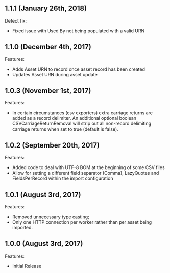 ## 1.1.1 (January 26th, 2018)

Defect fix:

  - Fixed issue with Used By not being populated with a valid URN

## 1.1.0 (December 4th, 2017)

Features:

  - Adds Asset URN to record once asset record has been created
  - Updates Asset URN during asset update

## 1.0.3 (November 1st, 2017)

Features:

  - In certain circumstances (csv exporters) extra carriage returns are added as a record delimiter. An additional optional boolean CSVCarriageReturnRemoval will strip out all non-record delimiting carriage returns when set to true (default is false).

## 1.0.2 (September 20th, 2017)

Features:

  - Added code to deal with UTF-8 BOM at the beginning of some CSV files
  - Allow for setting a different field separator (Comma), LazyQuotes and FieldsPerRecord within the import configuration

## 1.0.1 (August 3rd, 2017)

Features:

  - Removed unnecessary type casting;
  - Only one HTTP connection per worker rather than per asset being imported.

## 1.0.0 (August 3rd, 2017)

Features:

  - Initial Release
